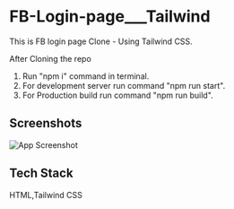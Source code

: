 # FB-Login-page___Tailwind
This is FB login page Clone - Using Tailwind CSS.

After Cloning the repo
1) Run "npm i" command in terminal.
2) For development server run command "npm run start".
3) For Production build run command "npm run build".
## Screenshots

![App Screenshot](https://raw.github.com/MohammedAfrid126/FB-Login-page___Tailwind/master/web-view.jpg)
## Tech Stack

HTML,Tailwind CSS
